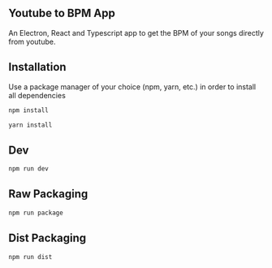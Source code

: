 ## Youtube to BPM App
An Electron, React and Typescript app to get the BPM of your songs directly from youtube.

## Installation

Use a package manager of your choice (npm, yarn, etc.) in order to install all dependencies

```bash
npm install
```

```bash
yarn install
```

## Dev
```bash
npm run dev
```

## Raw Packaging 
```bash
npm run package
```


## Dist Packaging
```bash
npm run dist
```
